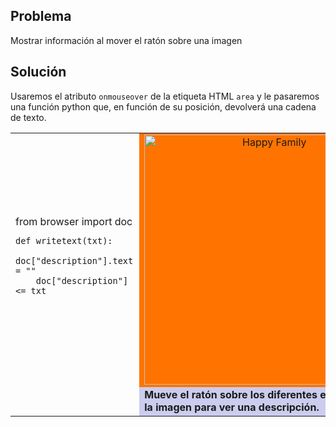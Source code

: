 Problema
--------

Mostrar información al mover el ratón sobre una imagen


Solución
--------

Usaremos el atributo `onmouseover` de la etiqueta HTML `area` y le pasaremos una función python que, en función de su posición, devolverá una cadena de texto.

<table width="100%">
<tr>
<td style="width:40%;padding-right:10px;">
    from browser import doc
    
    def writetext(txt):
        doc["description"].text = ""
        doc["description"] <= txt

</td>
<td style="background-color:#FF7400;text-align:center;">
<img src="../images/imagemap_example.png" width ="400" height ="400" alt="Happy Family" usemap="#familymap" />

<map name="familymap">
<area shape="rect" coords="0,0,160,95" onmouseover="writetext('Avión volando a wonderland en un soleado día')" />
<area shape="rect" coords="180,0,400,165" onmouseover="writetext('El sol y los planetas gigantes gaseosos como Jupiter son, a distancia, los mayores objetos de nuestro sistema solar.')" />
<area shape="rect" coords="0,120,180,400" onmouseover="writetext('Este soy yo o eres tú.')" />
<area shape="rect" coords="175,235,270,400" onmouseover="writetext('Daniel el travieso!!!!!!!!')" />
</map>
</td>
</tr>

<tr>
<td></td>
<td style="background-color:#ccccee;">
<div id="description"><blink><b>Mueve el ratón sobre los diferentes elementos de la imagen para ver una descripción.</b></blink></div>
</td>
</tr>
</table>

<script type="text/python3">
from browser import doc
def writetext(txt):
    doc["description"].text = ""
    doc["description"] <= txt
window.writetext = writetext
</script>